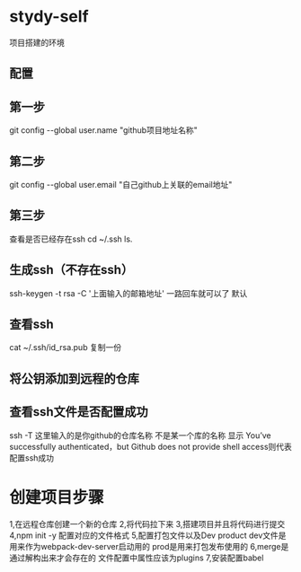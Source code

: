 # stydy-self

项目搭建的环境
## 配置
## 第一步
 git config --global user.name "github项目地址名称"
## 第二步
 git config --global user.email "自己github上关联的email地址"
## 第三步
 查看是否已经存在ssh
 cd ~/.ssh
 ls.
## 生成ssh（不存在ssh）
 ssh-keygen -t rsa -C '上面输入的邮箱地址'
 一路回车就可以了 默认
## 查看ssh
 cat ~/.ssh/id_rsa.pub 复制一份
## 将公钥添加到远程的仓库
## 查看ssh文件是否配置成功
 ssh -T 这里输入的是你github的仓库名称 不是某一个库的名称 
 显示 You’ve successfully authenticated，but Github does not provide shell access则代表配置ssh成功
 # 创建项目步骤
1,在远程仓库创建一个新的仓库
2,将代码拉下来
3,搭建项目并且将代码进行提交
4,npm init -y 配置对应的文件格式 
5,配置打包文件以及Dev product dev文件是用来作为webpack-dev-server启动用的 prod是用来打包发布使用的
6,merge是通过解构出来才会存在的 文件配置中属性应该为plugins
7,安装配置babel 
